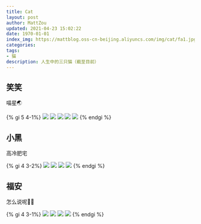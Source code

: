 ```yaml
---
title: Cat
layout: post
author: MattZou
updated: 2021-04-23 15:02:22
date: 1970-01-01
index_img: https://mattblog.oss-cn-beijing.aliyuncs.com/img/cat/fa1.jpg
categories: 
tags:
- 猫
description: 人生中的三只猫（截至目前）
---
```



## 笑笑 
喵星🌏

{% gi 5 4-1%}
![](https://mattblog.oss-cn-beijing.aliyuncs.com/img/cat/xx1.jpg)
![](https://mattblog.oss-cn-beijing.aliyuncs.com/img/cat/xx4.jpg)
![](https://mattblog.oss-cn-beijing.aliyuncs.com/img/cat/xx2.jpg)
![](https://mattblog.oss-cn-beijing.aliyuncs.com/img/cat/xx5.jpg)
![](https://mattblog.oss-cn-beijing.aliyuncs.com/img/cat/xx3.jpg)
{% endgi %}

## 小黑 
高冷肥宅

{% gi 4 3-2%}
![](https://mattblog.oss-cn-beijing.aliyuncs.com/img/cat/xh1.jpg)
![](https://mattblog.oss-cn-beijing.aliyuncs.com/img/cat/xh4.jpg)
![](https://mattblog.oss-cn-beijing.aliyuncs.com/img/cat/xh2.jpg)
![](https://mattblog.oss-cn-beijing.aliyuncs.com/img/cat/xh3.jpg)
{% endgi %}

## 福安
怎么说呢🐱‍🏍

{% gi 4 3-1%}
![](https://mattblog.oss-cn-beijing.aliyuncs.com/img/cat/fa4.jpg)
![](https://mattblog.oss-cn-beijing.aliyuncs.com/img/cat/fa2.jpg)
![](https://mattblog.oss-cn-beijing.aliyuncs.com/img/cat/fa5.jpg)
![](https://mattblog.oss-cn-beijing.aliyuncs.com/img/cat/fa3.jpg)
{% endgi %}